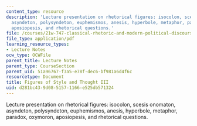 ```yaml
---
content_type: resource
description: 'Lecture presentation on rhetorical figures: isocolon, scesis onomaton,
  asyndeton, polysyndeton, euphemismos, anesis, hyperbole, metaphor, paradox, oxymoron,
  aposiopesis, and rhetorical questions.'
file: /courses/21w-747-classical-rhetoric-and-modern-political-discourse-fall-2009/d281bc439d0851571166e525db571324_MIT21W_747_01F09_lec08.pdf
file_type: application/pdf
learning_resource_types:
- Lecture Notes
ocw_type: OCWFile
parent_title: Lecture Notes
parent_type: CourseSection
parent_uid: 51a96767-f3a5-e78f-dec6-bf981a6d4f6c
resourcetype: Document
title: Figures of Style and Thought III
uid: d281bc43-9d08-5157-1166-e525db571324
---
```

Lecture presentation on rhetorical figures: isocolon, scesis onomaton, asyndeton, polysyndeton, euphemismos, anesis, hyperbole, metaphor, paradox, oxymoron, aposiopesis, and rhetorical questions.

